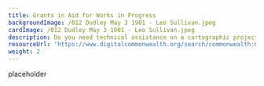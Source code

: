 ```yaml
---
title: Grants in Aid for Works in Progress
backgroundImage: /012 Dudley May 3 1901 - Leo Sullivan.jpeg
cardImage: /012 Dudley May 3 1901 - Leo Sullivan.jpeg
description: Do you need technical assistance on a cartographic project?
resourceUrl: 'https://www.digitalcommonwealth.org/search/commonwealth:0r96fn49w'
weight: 2
---
```


placeholder
